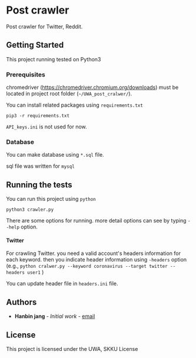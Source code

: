 # Post crawler

Post crawler for Twitter, Reddit.

## Getting Started

This project running tested on Python3 

### Prerequisites

chromedriver (https://chromedriver.chromium.org/downloads) must be located in project root folder (`~/UWA_post_cralwer/`). 

You can install related packages using `requirements.txt`

```
pip3 -r requirements.txt
```

`API_keys.ini` is not used for now.

### Database

You can make database using `*.sql` file. 

sql file was written for `mysql`



## Running the tests

You can run this project using `python` 

```shell
python3 crawler.py 
```

There are some options for running.  more detail options can see by typing `--help` option.  

#### Twitter

For crawling Twitter. you need a valid account's headers information for each keyword. then you indicate header information using `-headers` option (e.g., `python cralwer.py --keyword coronavirus --target twitter --headers user1` )

You can update header file in `headers.ini` file.  

## Authors

* **Hanbin jang** - *Initial work* - [email](espoirnoa09@gmail.com)

## License

This project is licensed under the UWA, SKKU License 



